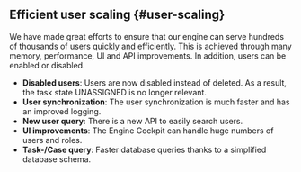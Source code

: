 ## Efficient user scaling {#user-scaling}

We have made great efforts to ensure that our engine can serve hundreds of
thousands of users quickly and efficiently. This is achieved through many
memory, performance, UI and API improvements. In addition, users can be enabled
or disabled.

- __Disabled users__: Users are now disabled instead of deleted. As a result, the
  task state UNASSIGNED is no longer relevant.
- __User synchronization__: The user synchronization is much faster and has an improved logging.
- __New user query__: There is a new API to easily search users.
- __UI improvements__: The Engine Cockpit can handle huge numbers of users and roles.
- __Task-/Case query__: Faster database queries thanks to a simplified database schema.
